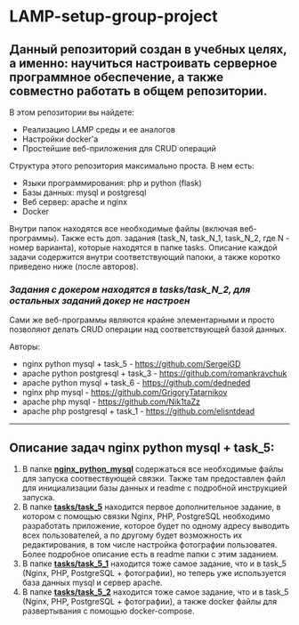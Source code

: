 # LAMP-setup-group-project

## Данный репозиторий создан в учебных целях, а именно: научиться настроивать серверное программное обеспечение, а также совместно работать в общем репозитории.

В этом репозитории вы найдете:
- Реализацию LAMP среды и ее аналогов
- Настройки docker'а
- Простейшие веб-приложения для CRUD операций

Структура этого репозитория максимально проста. В нем есть:
- Языки программирования: php и python (flask)
- Базы данных: mysql и postgresql
- Веб сервер: apache и nginx
- Docker

Внутри папок находятся все необходимые файлы (включая веб-программы). Также есть доп. задания (task_N, task_N_1, task_N_2, где N - номер варианта), которые находятся в папке tasks. Описание каждой задачи содержится внутри соответствующий папоки, а также коротко приведено ниже (после авторов). </br>
### **_Задания с докером находятся в tasks/task_N_2, для остальных заданий докер не настроен_** </br>
Сами же веб-программы являются крайне элементарными и просто позволяют делать CRUD операции над соответствующей базой данных. </br>

Авторы:
* nginx python mysql + task_5 - https://github.com/SergeiGD
* apache python postgresql + task_3 - https://github.com/romankravchuk
* apache python mysql + task_6 - https://github.com/dedneded
* nginx php mysql - https://github.com/GrigoryTatarnikov
* apache php mysql - https://github.com/Nik1taZz
* apache php postgresql + task_1 - https://github.com/elisntdead

----------------------------

## Описание задач nginx python mysql + task_5:

1) В папке [**nginx_python_mysql**](./nginx_python_mysql) содержаться все необходимые файлы для запуска соотвествующей связки. Также там предоставлен файл для инициализации базы данных и readme с подробной инструкцией запуска.
2) В папке [**tasks/task_5**](./tasks/task_5) находится первое дополнительное задание, в котором с помощью связки Nginx, PHP, PostgreSQL необходимо разработать приложение, которое будет по одному адресу выводить всех пользователей, а по другому будет возможность их редактирования, в том числе настройка фотографии пользоватея. Более подробное описание есть в readme папки с этим заданием.
3) В папке [**tasks/task_5_1**](./tasks/task_5_1) находится тоже самое задание, что и в task_5 (Nginx, PHP, PostgreSQL + фотографии), но теперь уже используется база данных mysql и сервер apache.
4) В папке [**tasks/task_5_2**](./tasks/task_5_2) находится тоже самое задание, что и в task_5 (Nginx, PHP, PostgreSQL + фотографии), а также docker файлы для развертывания с помощью docker-compose.
